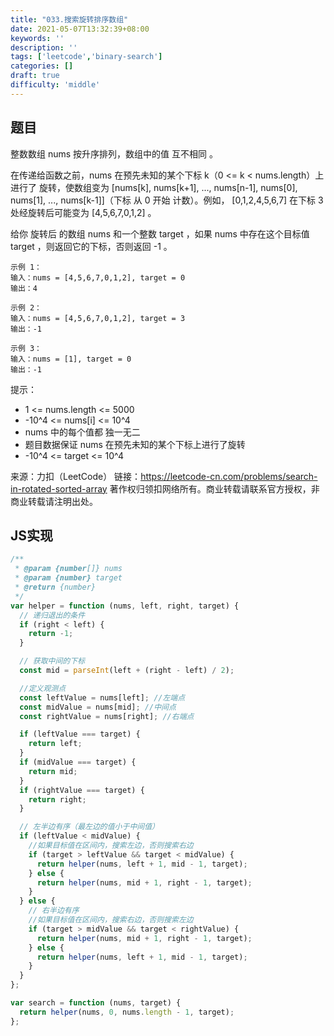 ```yaml
---
title: "033.搜索旋转排序数组"
date: 2021-05-07T13:32:39+08:00
keywords: ''
description: ''
tags: ['leetcode','binary-search']
categories: []
draft: true
difficulty: 'middle'
---
```


## 题目

整数数组 nums 按升序排列，数组中的值 互不相同 。

在传递给函数之前，nums 在预先未知的某个下标 k（0 <= k < nums.length）上进行了 旋转，使数组变为 [nums[k], nums[k+1], ..., nums[n-1], nums[0], nums[1], ..., nums[k-1]]（下标 从 0 开始 计数）。例如， [0,1,2,4,5,6,7] 在下标 3 处经旋转后可能变为 [4,5,6,7,0,1,2] 。

给你 旋转后 的数组 nums 和一个整数 target ，如果 nums 中存在这个目标值 target ，则返回它的下标，否则返回 -1 。

```
示例 1：
输入：nums = [4,5,6,7,0,1,2], target = 0
输出：4

示例 2：
输入：nums = [4,5,6,7,0,1,2], target = 3
输出：-1

示例 3：
输入：nums = [1], target = 0
输出：-1
```

提示：

- 1 <= nums.length <= 5000
- -10^4 <= nums[i] <= 10^4
- nums 中的每个值都 独一无二
- 题目数据保证 nums 在预先未知的某个下标上进行了旋转
- -10^4 <= target <= 10^4

来源：力扣（LeetCode）
链接：https://leetcode-cn.com/problems/search-in-rotated-sorted-array
著作权归领扣网络所有。商业转载请联系官方授权，非商业转载请注明出处。


## JS实现

```javascript
/**
 * @param {number[]} nums
 * @param {number} target
 * @return {number}
 */
var helper = function (nums, left, right, target) {
  // 递归退出的条件
  if (right < left) {
    return -1;
  }

  // 获取中间的下标
  const mid = parseInt(left + (right - left) / 2);

  //定义观测点
  const leftValue = nums[left]; //左端点
  const midValue = nums[mid]; //中间点
  const rightValue = nums[right]; //右端点

  if (leftValue === target) {
    return left;
  }
  if (midValue === target) {
    return mid;
  }
  if (rightValue === target) {
    return right;
  }

  // 左半边有序（最左边的值小于中间值）
  if (leftValue < midValue) {
    //如果目标值在区间内，搜索左边，否则搜索右边
    if (target > leftValue && target < midValue) {
      return helper(nums, left + 1, mid - 1, target);
    } else {
      return helper(nums, mid + 1, right - 1, target);
    }
  } else {
    // 右半边有序
    //如果目标值在区间内，搜索右边，否则搜索左边
    if (target > midValue && target < rightValue) {
      return helper(nums, mid + 1, right - 1, target);
    } else {
      return helper(nums, left + 1, mid - 1, target);
    }
  }
};

var search = function (nums, target) {
  return helper(nums, 0, nums.length - 1, target);
};
```
